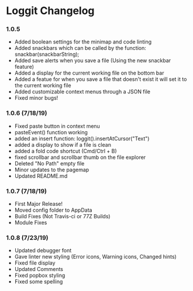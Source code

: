 # Loggit Changelog

### 1.0.5

* Added boolean settings for the minimap and code linting
* Added snackbars which can be called by the function: snackbar(snackbarString);
* Added save alerts when you save a file (Using the new snackbar feature)
* Added a display for the current working file on the bottom bar
* Added a featue for when you save a file that doesn't exist it will set it to the current working file
* Added customizable context menus through a JSON file
* Fixed minor bugs!

### 1.0.6 (7/18/19)

* Fixed paste button in context menu
* pasteEvent() function working
* added an insert function: loggit().insertAtCursor("Text")
* added a display to show if a file is clean
* added a fold code shortcut (Cmd/Ctrl + B)
* fixed scrollbar and scrollbar thumb on the file explorer
* Deleted "No Path" empty file
* Minor updates to the pagemap
* Updated README.md

### 1.0.7 (7/18/19)

* First Major Release!
* Moved config folder to AppData
* Build Fixes (Not Travis-ci or 77Z Builds)
* Module Fixes

### 1.0.8 (7/23/19)

* Updated debugger font
* Gave linter new styling (Error icons, Warning icons, Changed hints)
* Fixed file display
* Updated Comments
* Fixed popbox styling
* Fixed some spelling
